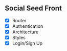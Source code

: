 ## Social Seed Front
-[x] Router
-[x] Authentication
-[x] Architecture
-[x] Styles
-[x] Login/Sign Up